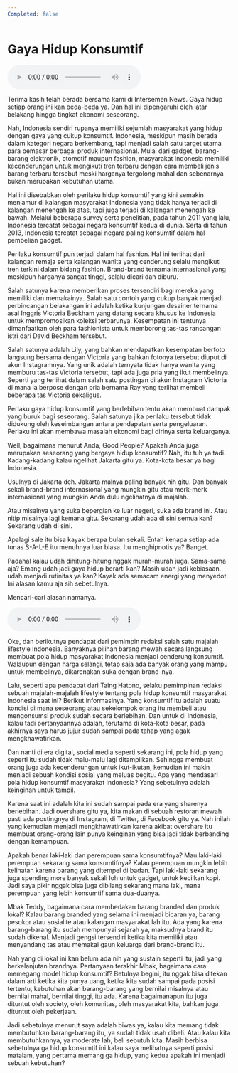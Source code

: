 ```yaml
---
Completed: false
---
```


# Gaya Hidup Konsumtif

![U4T1 - Gaya Hidup Konsumtif - 1](audio/U4T1%20-%20Gaya%20Hidup%20Konsumtif%20-%201.m4a)

Terima kasih telah berada bersama kami di Intersemen News. Gaya hidup setiap orang ini kan beda-beda ya. Dan hal ini dipengaruhi oleh latar belakang hingga tingkat ekonomi seseorang.

Nah, Indonesia sendiri rupanya memiliki sejumlah masyarakat yang hidup dengan gaya yang cukup konsumtif. Indonesia, meskipun masih berada dalam kategori negara berkembang, tapi menjadi salah satu target utama para pemasar berbagai produk internasional. Mulai dari gadget, barang-barang elektronik, otomotif maupun fashion, masyarakat Indonesia memiliki kecenderungan untuk mengikuti tren terbaru dengan cara membeli jenis barang terbaru tersebut meski harganya tergolong mahal dan sebenarnya bukan merupakan kebutuhan utama.

Hal ini disebabkan oleh perilaku hidup konsumtif yang kini semakin menjamur di kalangan masyarakat Indonesia yang tidak hanya terjadi di kalangan menengah ke atas, tapi juga terjadi di kalangan menengah ke bawah. Melalui beberapa survey serta penelitian, pada tahun 2011 yang lalu, Indonesia tercatat sebagai negara konsumtif kedua di dunia. Serta di tahun 2013, Indonesia tercatat sebagai negara paling konsumtif dalam hal pembelian gadget.

Perilaku konsumtif pun terjadi dalam hal fashion. Hal ini terlihat dari kalangan remaja serta kalangan wanita yang cenderung selalu mengikuti tren terkini dalam bidang fashion. Brand-brand ternama internasional yang meskipun harganya sangat tinggi, selalu dicari dan diburu.

Salah satunya karena memberikan proses tersendiri bagi mereka yang memiliki dan memakainya. Salah satu contoh yang cukup banyak menjadi perbincangan belakangan ini adalah ketika kunjungan desainer ternama asal Inggris Victoria Beckham yang datang secara khusus ke Indonesia untuk mempromosikan koleksi terbarunya. Kesempatan ini tentunya dimanfaatkan oleh para fashionista untuk memborong tas-tas rancangan istri dari David Beckham tersebut.

Salah satunya adalah Lily, yang bahkan mendapatkan kesempatan berfoto langsung bersama dengan Victoria yang bahkan fotonya tersebut diuput di akun Instagramnya. Yang unik adalah ternyata tidak hanya wanita yang memburu tas-tas Victoria tersebut, tapi ada juga pria yang ikut membelinya. Seperti yang terlihat dalam salah satu postingan di akun Instagram Victoria di mana ia berpose dengan pria bernama Ray yang terlihat membeli beberapa tas Victoria sekaligus.

Perlaku gaya hidup konsumtif yang berlebihan tentu akan membuat dampak yang buruk bagi seseorang. Salah satunya jika perilaku tersebut tidak didukung oleh keseimbangan antara pendapatan serta pengeluaran. Perlaku ini akan membawa masalah ekonomi bagi dirinya serta keluarganya.

Well, bagaimana menurut Anda, Good People? Apakah Anda juga merupakan seseorang yang bergaya hidup konsumtif? Nah, itu tuh ya tadi. Kadang-kadang kalau ngelihat Jakarta gitu ya. Kota-kota besar ya bagi Indonesia.

Usulnya di Jakarta deh. Jakarta malnya paling banyak nih gitu. Dan banyak sekali brand-brand internasional yang mungkin gitu atau merk-merk internasional yang mungkin Anda dulu ngelihatnya di majalah.

Atau misalnya yang suka bepergian ke luar negeri, suka ada brand ini. Atau nitip misalnya lagi kemana gitu. Sekarang udah ada di sini semua kan? Sekarang udah di sini.

Apalagi sale itu bisa kayak berapa bulan sekali. Entah kenapa setiap ada tunas S-A-L-E itu menuhnya luar biasa. Itu menghipnotis ya? Banget.

Padahal kalau udah dihitung-hitung nggak murah-murah juga. Sama-sama aja? Emang udah jadi gaya hidup berarti kan? Masih udah jadi kebiasaan, udah menjadi rutinitas ya kan? Kayak ada semacam energi yang menyedot. Ini alasan kamu aja sih sebetulnya.

Mencari-cari alasan namanya.

![U4T1 - Gaya Hidup Konsumtif - 2](audio/U4T1%20-%20Gaya%20Hidup%20Konsumtif%20-%202.m4a)

Oke, dan berikutnya pendapat dari pemimpin redaksi salah satu majalah lifestyle Indonesia. Banyaknya pilihan barang mewah secara langsung membuat pola hidup masyarakat Indonesia menjadi cenderung konsumtif. Walaupun dengan harga selangi, tetap saja ada banyak orang yang mampu untuk membelinya, dikarenakan suka dengan brand-nya.

Lalu, seperti apa pendapat dari Taing Hatono, selaku pemimpinan redaksi sebuah majalah-majalah lifestyle tentang pola hidup konsumtif masyarakat Indonesia saat ini? Berikut informasinya. Yang konsumtif itu adalah suatu kondisi di mana seseorang atau sekelompok orang itu membeli atau mengonsumsi produk sudah secara berlebihan. Dan untuk di Indonesia, kalau tadi pertanyaannya adalah, terutama di kota-kota besar, pada akhirnya saya harus jujur sudah sampai pada tahap yang agak mengkhawatirkan.

Dan nanti di era digital, social media seperti sekarang ini, pola hidup yang seperti itu sudah tidak malu-malu lagi ditampilkan. Sehingga membuat orang juga ada kecenderungan untuk ikut-ikutan, kemudian ini makin menjadi sebuah kondisi sosial yang meluas begitu. Apa yang mendasari pola hidup konsumtif masyarakat Indonesia? Yang sebetulnya adalah keinginan untuk tampil.

Karena saat ini adalah kita ini sudah sampai pada era yang sharenya berlebihan. Jadi overshare gitu ya, kita makan di sebuah restoran mewah pasti ada postingnya di Instagram, di Twitter, di Facebook gitu ya. Nah inilah yang kemudian menjadi mengkhawatirkan karena akibat overshare itu membuat orang-orang lain punya keinginan yang bisa jadi tidak berbanding dengan kemampuan.

Apakah benar laki-laki dan perempuan sama konsumtifnya? Mau laki-laki perempuan sekarang sama konsumtifnya? Kalau perempuan mungkin lebih kelihatan karena barang yang ditempel di badan. Tapi laki-laki sekarang juga spending more banyak sekali loh untuk gadget, untuk kecilkan kopi. Jadi saya pikir nggak bisa juga dibilang sekarang mana laki, mana perempuan yang lebih konsumtif sama dua-duanya.

Mbak Teddy, bagaimana cara membedakan barang branded dan produk lokal? Kalau barang branded yang selama ini menjadi bicaran ya, barang pesokor atau sosialite atau kalangan masyarakat lah itu. Ada yang karena barang-barang itu sudah mempunyai sejarah ya, maksudnya brand itu sudah dikenal. Menjadi gengsi tersendiri ketika kita memiliki atau menyandang tas atau memakai gaun keluarga dari brand-brand itu.

Nah yang di lokal ini kan belum ada nih yang sustain seperti itu, jadi yang berkelanjutan brandnya. Pertanyaan terakhir Mbak, bagaimana cara memegang model hidup konsumtif? Betulnya begini, itu nggak bisa ditekan dalam arti ketika kita punya uang, ketika kita sudah sampai pada posisi tertentu, kebutuhan akan barang-barang yang bernilai misalnya atau bernilai mahal, bernilai tinggi, itu ada. Karena bagaimanapun itu juga dituntut oleh society, oleh komunitas, oleh masyarakat kita, bahkan juga dituntut oleh pekerjaan.

Jadi sebetulnya menurut saya adalah biwas ya, kalau kita memang tidak membutuhkan barang-barang itu, ya sudah tidak usah dibeli. Atau kalau kita membutuhkannya, ya moderate lah, beli sebutuh kita. Masih berbisa sebetulnya ga hidup konsumtif ini kalau saya melihatnya seperti posisi matalam, yang pertama memang ga hidup, yang kedua apakah ini menjadi sebuah kebutuhan?